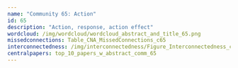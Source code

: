 ```yaml
---
name: "Community 65: Action"
id: 65
description: "Action, response, action effect"
wordcloud: /img/wordcloud/wordcloud_abstract_and_title_65.png
missedconnections: Table_CNA_MissedConnections_c65
interconnectedness: /img/interconnectedness/Figure_Interconnectedness_c65.png
centralpapers: top_10_papers_w_abstract_comm_65
---
```


